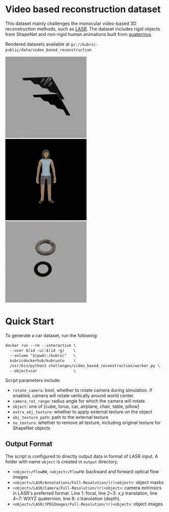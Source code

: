 # Video based reconstruction dataset

This dataset mainly challenges the monocular video-based 3D reconstruction methods, such as [LASR](https://github.com/google/lasr). The dataset includes rigid objects from ShapeNet and non-rigid human animations built from [quaternius](https://quaternius.com).

Rendered datasets available at `gs://kubric-public/data/video_based_reconstruction`

![](images/airplane-rot-obj.gif)
![](images/human-2.gif)
![](images/textured-torus.gif)

# Quick Start

To generate a car dataset, run the following:

```
docker run --rm --interactive \
  --user $(id -u):$(id -g)    \
  --volume "$(pwd):/kubric"   \
  kubricdockerhub/kubruntu    \
  /usr/bin/python3 challenges/video_based_reconstruction/worker.py \
  --object=car                \
```

Script parameters include:
- `rotate_camera`: bool, whether to rotate camera during simulation. If enabled, camera will rotate vertically around world center.
- `camera_rot_range`: radius angle for which the camera will rotate.
- `object`: one of [cube, torus, car, airplane, chair, table, pillow]
- `extra_obj_texture`: whether to apply external texture on the object
- `obj_texture_path`: path to the external texture
- `no_texture`: whether to remove all texture, including original texture for ShapeNet objects

## Output Format

The script is configured to directly output data in format of LASR input. A folder with name `object` is created in `output` directory.
- `<object>/FlowBW`, `<object>/FlowFW`: backward and forward optical flow images
- `<object>/LASR/Annotations/Full-Resolution/(r)<object>`: object masks
- `<object>/LASR/Camera/Full-Resolution/(r)<object>`: camera extrinsics in LASR's preferred format. Line 1: focal, line 2~3: x,y translation, line 4~7: WXYZ quaternion, line 8: z translation (depth).
- `<object>/LASR/JPEGImages/Full-Resolution/(r)<object>`: object images
